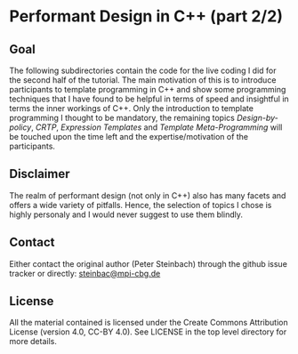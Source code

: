 # Performant Design in C++ (part 2/2)

## Goal

The following subdirectories contain the code for the live coding I did for the second half of the tutorial. The main motivation of this is to introduce participants to template programming in C++ and show some programming techniques that I have found to be helpful in terms of speed and insightful in terms the inner workings of C++. Only the introduction to template programming I thought to be mandatory, the remaining topics *Design-by-policy*, *CRTP*, *Expression Templates* and *Template Meta-Programming* will be touched upon the time left and the expertise/motivation of the participants.

## Disclaimer

The realm of performant design (not only in C++) also has many facets and offers a wide variety of pitfalls. Hence, the selection of topics I chose is highly personaly and I would never suggest to use them blindly.

## Contact

Either contact the original author (Peter Steinbach) through the github issue tracker or directly: steinbac@mpi-cbg.de

## License

All the material contained is licensed under the Create Commons Attribution License (version 4.0, CC-BY 4.0). See LICENSE in the top level directory for more details.


